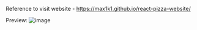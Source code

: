 Reference to visit website - https://max1k1.github.io/react-pizza-website/


Preview: 
![image](https://github.com/max1k1/react-social-media/assets/63220372/4a9a1287-781b-4d8d-a4fc-8aaadf7d1a17)
